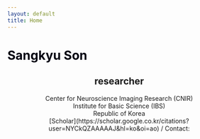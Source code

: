```yaml
---
layout: default
title: Home
---
```

# <font color= rgb(10,59,118)> Sangkyu Son </font>
## <center> researcher <br>
<center> 
  Center for Neuroscience Imaging Research (CNIR) <br>
  Institute for Basic Science (IBS) <br>
  Republic of Korea <br>
  [Scholar](https://scholar.google.co.kr/citations?user=NYCkQZAAAAAJ&hl=ko&oi=ao) / Contact: <ss.sangkyu.son@gmail.com> <br>
</center>

